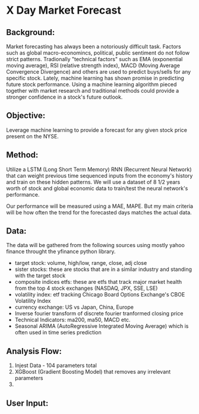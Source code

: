 # X Day Market Forecast
 
## Background:

Market forecasting has always been a notoriously difficult task. Factors such as global macro-economincs, political, public sentiment do not follow strict patterns. Tradionally "technical factors" such as EMA (exponential moving average), RSI (relative strength index), MACD (Moving Average Convergence Divergence) and others are used to predict buys/sells for any specific stock. Lately, machine learning has shown promise in predicting future stock performance. Using a machine learning algorithm pieced together with market research and traditional methods could provide a stronger confidence in a stock's future outlook.

## Objective:

Leverage machine learning to provide a forecast for any given stock price present on the NYSE. 

## Method:

Utilize a LSTM (Long Short Term Memory) RNN (Recurrent Neural Network) that can weight previous time sequenced inputs from the economy's history and train on these hidden patterns. We will use a dataset of 8 1/2 years worth of stock and global economic data to train/test the neural network's performance. 

Our performance will be measured using a MAE, MAPE. But my main criteria will be how often the trend for the forecasted days matches the actual data. 

## Data:
The data will be gathered from the following sources using mostly yahoo finance throught the yfinance python library.
- target stock: volume, high/low, range, close, adj close
- sister stocks: these are stocks that are in a similar industry and standing with the target stock
- composite indices etfs: these are etfs that track major market health from the top 4 stock exchanges (NASDAQ, JPX, SSE, LSE)
- volatility index: etf tracking Chicago Board Options Exchange's CBOE Volatility Index
- currency exchange: US vs Japan, China, Europe
- Inverse fourier transform of discrete fourier tranformed closing price
- Technical Indicators: ma200, ma50, MACD etc.
- Seasonal ARIMA (AutoRegressive Integrated Moving Average) which is often used in time series prediction

## Analysis Flow:
1) Injest Data - 104 parameters total
2) XGBoost (Gradient Boosting Model) that removes any irrelevant parameters
3) 


## User Input:
